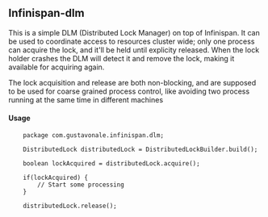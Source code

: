 Infinispan-dlm
--------------

This is a simple DLM (Distributed Lock Manager) on top of Infinispan. It can be used to coordinate access to resources 
cluster wide; only one process can acquire the lock, and it'll be held until explicity released. 
When the lock holder crashes the DLM will detect it and remove the lock, making it available for acquiring again.

The lock acquisition and release are both non-blocking, and are supposed to be used for coarse grained process control,
like avoiding two process running at the same time in different machines

#### Usage ####

        package com.gustavonale.infinispan.dlm;

        DistributedLock distributedLock = DistributedLockBuilder.build();

        boolean lockAcquired = distributedLock.acquire();
        
        if(lockAcquired) {
            // Start some processing
        }
        
        distributedLock.release();

    



